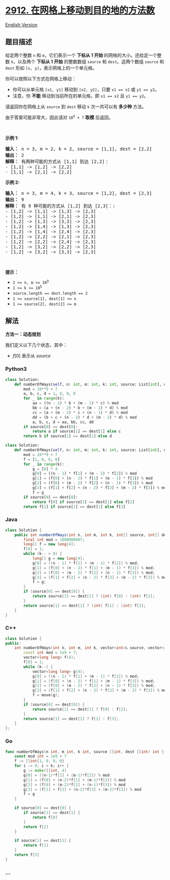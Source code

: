 # [2912. 在网格上移动到目的地的方法数](https://leetcode.cn/problems/number-of-ways-to-reach-destination-in-the-grid)

[English Version](/solution/2900-2999/2912.Number%20of%20Ways%20to%20Reach%20Destination%20in%20the%20Grid/README_EN.md)

## 题目描述

<!-- 这里写题目描述 -->

<p>给定两个整数 <code>n</code> 和 <code>m</code>，它们表示一个 <strong>下标从 1 开始&nbsp;</strong>的网格的大小。还给定一个整数 <code>k</code>，以及两个 <b>下标从 1 开始</b>&nbsp;的整数数组 <code>source</code> 和 <code>dest</code>。这两个数组 <code>source</code> 和 <code>dest</code> 形如 <code>[x, y]</code>，表示网格上的一个单元格。</p>

<p>你可以按照以下方式在网格上移动：</p>

<ul>
	<li>你可以从单元格 <code>[x1, y1]</code> 移动到 <code>[x2, y2]</code>，只要 <code>x1 == x2</code> 或 <code>y1 == y2</code>。</li>
	<li>注意，你 <strong>不能</strong> 移动到当前所在的单元格，即 <code>x1 == x2</code> 且 <code>y1 == y2</code>。</li>
</ul>

<p>请返回你在网格上从 <code>source</code> 到 <code>dest</code>&nbsp;移动 <code>k</code> 次一共可以有&nbsp;<strong>多少种 </strong>方法。</p>

<p>由于答案可能非常大，因此请对&nbsp;<code>10<sup>9</sup>&nbsp;+ 7</code>&nbsp;<strong>取模</strong> 后返回。</p>

<p>&nbsp;</p>

<p><b>示例 1:</b></p>

<pre>
<b>输入：</b> n = 3, m = 2, k = 2, source = [1,1], dest = [2,2]
<b>输出：</b> 2
<b>解释： </b>有两种可能的方式从 [1,1] 到达 [2,2]：
- [1,1] -&gt; [1,2] -&gt; [2,2]
- [1,1] -&gt; [2,1] -&gt; [2,2]
</pre>

<p><b>示例 2:</b></p>

<pre>
<b>输入：</b> n = 3, m = 4, k = 3, source = [1,2], dest = [2,3]
<b>输出：</b> 9
<b>解释：</b> 有 9 种可能的方式从 [1,2] 到达 [2,3]：:
- [1,2] -&gt; [1,1] -&gt; [1,3] -&gt; [2,3]
- [1,2] -&gt; [1,1] -&gt; [2,1] -&gt; [2,3]
- [1,2] -&gt; [1,3] -&gt; [3,3] -&gt; [2,3]
- [1,2] -&gt; [1,4] -&gt; [1,3] -&gt; [2,3]
- [1,2] -&gt; [1,4] -&gt; [2,4] -&gt; [2,3]
- [1,2] -&gt; [2,2] -&gt; [2,1] -&gt; [2,3]
- [1,2] -&gt; [2,2] -&gt; [2,4] -&gt; [2,3]
- [1,2] -&gt; [3,2] -&gt; [2,2] -&gt; [2,3]
- [1,2] -&gt; [3,2] -&gt; [3,3] -&gt; [2,3]
</pre>

<p>&nbsp;</p>

<p><b>提示：</b></p>

<ul>
	<li><code>2 &lt;= n, m &lt;= 10<sup>9</sup></code></li>
	<li><code>1 &lt;= k&nbsp;&lt;= 10<sup>5</sup></code></li>
	<li><code>source.length == dest.length == 2</code></li>
	<li><code>1 &lt;= source[1], dest[1] &lt;= n</code></li>
	<li><code>1 &lt;= source[2], dest[2] &lt;= m</code></li>
</ul>

## 解法

<!-- 这里可写通用的实现逻辑 -->

**方法一：动态规划**

我们定义以下几个状态，其中：

-   $f[0]$ 表示从 $source$

<!-- tabs:start -->

### **Python3**

<!-- 这里可写当前语言的特殊实现逻辑 -->

```python
class Solution:
    def numberOfWays(self, n: int, m: int, k: int, source: List[int], dest: List[int]) -> int:
        mod = 10**9 + 7
        a, b, c, d = 1, 0, 0, 0
        for _ in range(k):
            aa = ((n - 1) * b + (m - 1) * c) % mod
            bb = (a + (n - 2) * b + (m - 1) * d) % mod
            cc = (a + (m - 2) * c + (n - 1) * d) % mod
            dd = (b + c + (n - 2) * d + (m - 2) * d) % mod
            a, b, c, d = aa, bb, cc, dd
        if source[0] == dest[0]:
            return a if source[1] == dest[1] else c
        return b if source[1] == dest[1] else d
```

```python
class Solution:
    def numberOfWays(self, n: int, m: int, k: int, source: List[int], dest: List[int]) -> int:
        mod = 10**9 + 7
        f = [1, 0, 0, 0]
        for _ in range(k):
            g = [0] * 4
            g[0] = ((n - 1) * f[1] + (m - 1) * f[2]) % mod
            g[1] = (f[0] + (n - 2) * f[1] + (m - 1) * f[3]) % mod
            g[2] = (f[0] + (m - 2) * f[2] + (n - 1) * f[3]) % mod
            g[3] = (f[1] + f[2] + (n - 2) * f[3] + (m - 2) * f[3]) % mod
            f = g
        if source[0] == dest[0]:
            return f[0] if source[1] == dest[1] else f[2]
        return f[1] if source[1] == dest[1] else f[3]
```

### **Java**

<!-- 这里可写当前语言的特殊实现逻辑 -->

```java
class Solution {
    public int numberOfWays(int n, int m, int k, int[] source, int[] dest) {
        final int mod = 1000000007;
        long[] f = new long[4];
        f[0] = 1;
        while (k-- > 0) {
            long[] g = new long[4];
            g[0] = ((n - 1) * f[1] + (m - 1) * f[2]) % mod;
            g[1] = (f[0] + (n - 2) * f[1] + (m - 1) * f[3]) % mod;
            g[2] = (f[0] + (m - 2) * f[2] + (n - 1) * f[3]) % mod;
            g[3] = (f[1] + f[2] + (n - 2) * f[3] + (m - 2) * f[3]) % mod;
            f = g;
        }
        if (source[0] == dest[0]) {
            return source[1] == dest[1] ? (int) f[0] : (int) f[2];
        }
        return source[1] == dest[1] ? (int) f[1] : (int) f[3];
    }
}
```

### **C++**

```cpp
class Solution {
public:
    int numberOfWays(int n, int m, int k, vector<int>& source, vector<int>& dest) {
        const int mod = 1e9 + 7;
        vector<long long> f(4);
        f[0] = 1;
        while (k--) {
            vector<long long> g(4);
            g[0] = ((n - 1) * f[1] + (m - 1) * f[2]) % mod;
            g[1] = (f[0] + (n - 2) * f[1] + (m - 1) * f[3]) % mod;
            g[2] = (f[0] + (m - 2) * f[2] + (n - 1) * f[3]) % mod;
            g[3] = (f[1] + f[2] + (n - 2) * f[3] + (m - 2) * f[3]) % mod;
            f = move(g);
        }
        if (source[0] == dest[0]) {
            return source[1] == dest[1] ? f[0] : f[2];
        }
        return source[1] == dest[1] ? f[1] : f[3];
    }
};
```

### **Go**

```go
func numberOfWays(n int, m int, k int, source []int, dest []int) int {
	const mod int = 1e9 + 7
	f := []int{1, 0, 0, 0}
	for i := 0; i < k; i++ {
		g := make([]int, 4)
		g[0] = ((n-1)*f[1] + (m-1)*f[2]) % mod
		g[1] = (f[0] + (n-2)*f[1] + (m-1)*f[3]) % mod
		g[2] = (f[0] + (m-2)*f[2] + (n-1)*f[3]) % mod
		g[3] = (f[1] + f[2] + (n-2)*f[3] + (m-2)*f[3]) % mod
		f = g
	}

	if source[0] == dest[0] {
		if source[1] == dest[1] {
			return f[0]
		}
		return f[2]
	}

	if source[1] == dest[1] {
		return f[1]
	}
	return f[3]
}
```

### **...**

```

```

<!-- tabs:end -->
